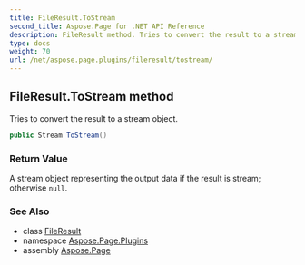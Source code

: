 ```yaml
---
title: FileResult.ToStream
second_title: Aspose.Page for .NET API Reference
description: FileResult method. Tries to convert the result to a stream object
type: docs
weight: 70
url: /net/aspose.page.plugins/fileresult/tostream/
---
```

## FileResult.ToStream method

Tries to convert the result to a stream object.

```csharp
public Stream ToStream()
```

### Return Value

A stream object representing the output data if the result is stream; otherwise `null`.

### See Also

* class [FileResult](../)
* namespace [Aspose.Page.Plugins](../../fileresult/)
* assembly [Aspose.Page](../../../)


